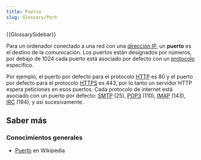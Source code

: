 ```yaml
---
title: Puerto
slug: Glossary/Port
---
```


{{GlossarySidebar}}

Para un ordenador conectado a una red con una [dirección IP](/es/docs/Glossary/IP_Address), un **puerto** es el destino de la comunicación. Los puertos están designados por números, por debajo de 1024 cada puerto está asociado por defecto con un [protocolo](/es/docs/Glossary/Protocol) específico.

Por ejemplo, el puerto por defecto para el protocolo [HTTP](/es/docs/Glossary/HTTP) es 80 y el puerto por defecto para el protocolo [HTTPS](/es/docs/Glossary/HTTPS) es 443, por lo tanto un servidor HTTP espera peticiones en esos puertos. Cada protocolo de internet está asociado con un puerto por defecto: [SMTP](/es/docs/Glossary/SMTP) (25), [POP3](/es/docs/Glossary/POP) (110), [IMAP](/es/docs/Glossary/IMAP) (143), [IRC](/es/docs/Glossary/IRC) (194), y así sucesivamente.

## Saber más

### Conocimientos generales

- [Puerto](https://es.wikipedia.org/wiki/Puerto_de_red) en Wikipedia
